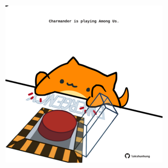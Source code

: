 <!-- built at 28/09/2022, 21:01:04 UTC -->
<p align="center">
  <img width="500" height="500" src="./ReadmeImage.svg">
</p>

